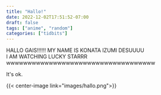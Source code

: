 ```yaml
---
title: "Hallo!"
date: 2022-12-02T17:51:52-07:00
draft: false
tags: ["anime", "random"]
categories: ["tidbits"]
---
```


HALLO GAIS!!!!!! MY NAME IS KONATA IZUMI DESUUUU        
I AM WATCHING LUCKY STARRR wwwwwwwwwwwwwwwwwwwwwwwwwwwwwwwwwww

It's ok.

{{< center-image link="images/hallo.png">}}